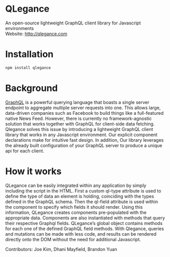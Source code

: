 # QLegance
An open-source lightweight GraphQL client library for Javascript environments<br/>
Website: http://qlegance.com

# Installation
``` bash
npm install qlegance
```
# Background
[GraphQL](http://graphql.org/) is a powerful querying language that boasts a single server endpoint to aggregate multiple server requests into one. This allows large, data-driven companies such as Facebook to build things like a full-featured native News Feed. However, there is currently no framework-agnostic solution that works together with GraphQL for client-side data fetching. Qlegance solves this issue by introducing a lightweight GraphQL client library that works in any Javascript environment. Our explicit component declarations make for intuitive fast design. In addition, Our library leverages the already built configuration of your GraphQL server to produce a unique api for each client. 

# How it works
QLegance can be easily integrated within any application by simply including the script in the HTML. First a custom ql-type attribute is used to define the type of data an element is holding, coinciding with the types defined in the GraphQL schema. Then the ql-field attribute is used within the component to specify which fields it should render. Using this information, QLegance creates components pre-populated with the appropriate data. Components are also instantiated with methods that query their respective Graphql fields. QLegance’s global object contains methods for each one of the defined GraphQL field methods. With Qlegance, queries and mutations can be made with less code, and results can be rendered directly onto the DOM without the need for additional Javascript.

Contributors: Joe Kim, Dhani Mayfield, Brandon Yuan
